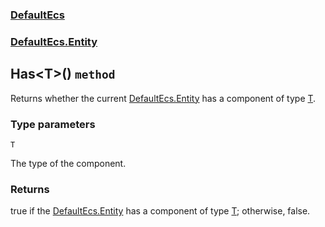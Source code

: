 ### [DefaultEcs](./DefaultEcs.md 'DefaultEcs')
### [DefaultEcs.Entity](./DefaultEcs-Entity.md 'DefaultEcs.Entity')
## Has&lt;T&gt;() `method`
Returns whether the current [DefaultEcs.Entity](./DefaultEcs-Entity.md 'DefaultEcs.Entity') has a component of type [T](./DefaultEcs-Entity-Has-T-().md#T 'T').
### Type parameters

<a name='DefaultEcs-Entity-Has-T-()-T'></a>
`T`

The type of the component.
### Returns
true if the [DefaultEcs.Entity](./DefaultEcs-Entity.md 'DefaultEcs.Entity') has a component of type [T](./DefaultEcs-Entity-Has-T-().md#T 'T'); otherwise, false.
